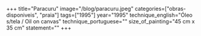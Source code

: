 +++
title="Paracuru"
image="/blog/paracuru.jpeg"
categories=["obras-disponiveis", "praia"]
tags=["1995"]
year="1995"
technique_english="Óleo s/tela / Oil on canvas"
technique_portuguese=""
size_of_painting="45 cm x 35 cm"
statement=""
+++

